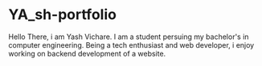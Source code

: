 # YA_sh-portfolio
Hello There, i am Yash Vichare. I am a student persuing my bachelor's in computer engineering. Being a tech enthusiast and web developer, i enjoy working on backend development of a website.